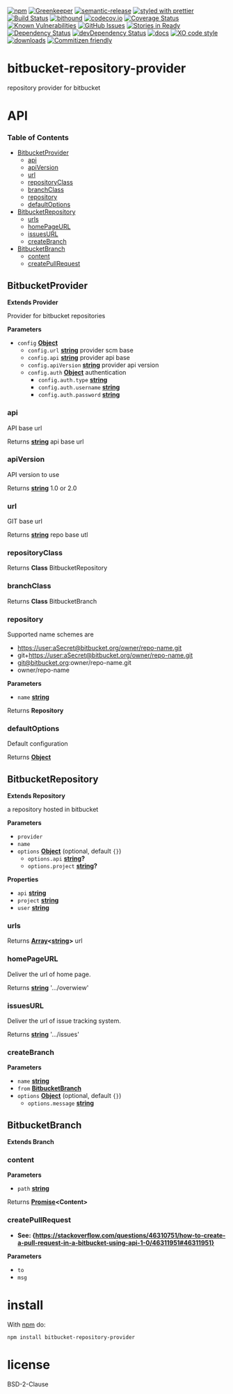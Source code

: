 [![npm](https://img.shields.io/npm/v/bitbucket-repository-provider.svg)](https://www.npmjs.com/package/bitbucket-repository-provider)
[![Greenkeeper](https://badges.greenkeeper.io/arlac77/bitbucket-repository-provider.svg)](https://greenkeeper.io/)
[![semantic-release](https://img.shields.io/badge/%20%20%F0%9F%93%A6%F0%9F%9A%80-semantic--release-e10079.svg)](https://github.com/arlac77/bitbucket-repository-provider)
[![styled with prettier](https://img.shields.io/badge/styled_with-prettier-ff69b4.svg)](https://github.com/prettier/prettier)
[![Build Status](https://secure.travis-ci.org/arlac77/bitbucket-repository-provider.png)](http://travis-ci.org/arlac77/bitbucket-repository-provider)
[![bithound](https://www.bithound.io/github/arlac77/bitbucket-repository-provider/badges/score.svg)](https://www.bithound.io/github/arlac77/bitbucket-repository-provider)
[![codecov.io](http://codecov.io/github/arlac77/bitbucket-repository-provider/coverage.svg?branch=master)](http://codecov.io/github/arlac77/bitbucket-repository-provider?branch=master)
[![Coverage Status](https://coveralls.io/repos/arlac77/bitbucket-repository-provider/badge.svg)](https://coveralls.io/r/arlac77/bitbucket-repository-provider)
[![Known Vulnerabilities](https://snyk.io/test/github/arlac77/bitbucket-repository-provider/badge.svg)](https://snyk.io/test/github/arlac77/bitbucket-repository-provider)
[![GitHub Issues](https://img.shields.io/github/issues/arlac77/bitbucket-repository-provider.svg?style=flat-square)](https://github.com/arlac77/bitbucket-repository-provider/issues)
[![Stories in Ready](https://badge.waffle.io/arlac77/bitbucket-repository-provider.svg?label=ready&title=Ready)](http://waffle.io/arlac77/bitbucket-repository-provider)
[![Dependency Status](https://david-dm.org/arlac77/bitbucket-repository-provider.svg)](https://david-dm.org/arlac77/bitbucket-repository-provider)
[![devDependency Status](https://david-dm.org/arlac77/bitbucket-repository-provider/dev-status.svg)](https://david-dm.org/arlac77/bitbucket-repository-provider#info=devDependencies)
[![docs](http://inch-ci.org/github/arlac77/bitbucket-repository-provider.svg?branch=master)](http://inch-ci.org/github/arlac77/bitbucket-repository-provider)
[![XO code style](https://img.shields.io/badge/code_style-XO-5ed9c7.svg)](https://github.com/sindresorhus/xo)
[![downloads](http://img.shields.io/npm/dm/bitbucket-repository-provider.svg?style=flat-square)](https://npmjs.org/package/bitbucket-repository-provider)
[![Commitizen friendly](https://img.shields.io/badge/commitizen-friendly-brightgreen.svg)](http://commitizen.github.io/cz-cli/)

# bitbucket-repository-provider

repository provider for bitbucket

# API

<!-- Generated by documentation.js. Update this documentation by updating the source code. -->

### Table of Contents

-   [BitbucketProvider](#bitbucketprovider)
    -   [api](#api)
    -   [apiVersion](#apiversion)
    -   [url](#url)
    -   [repositoryClass](#repositoryclass)
    -   [branchClass](#branchclass)
    -   [repository](#repository)
    -   [defaultOptions](#defaultoptions)
-   [BitbucketRepository](#bitbucketrepository)
    -   [urls](#urls)
    -   [homePageURL](#homepageurl)
    -   [issuesURL](#issuesurl)
    -   [createBranch](#createbranch)
-   [BitbucketBranch](#bitbucketbranch)
    -   [content](#content)
    -   [createPullRequest](#createpullrequest)

## BitbucketProvider

**Extends Provider**

Provider for bitbucket repositories

**Parameters**

-   `config` **[Object](https://developer.mozilla.org/docs/Web/JavaScript/Reference/Global_Objects/Object)** 
    -   `config.url` **[string](https://developer.mozilla.org/docs/Web/JavaScript/Reference/Global_Objects/String)** provider scm base
    -   `config.api` **[string](https://developer.mozilla.org/docs/Web/JavaScript/Reference/Global_Objects/String)** provider api base
    -   `config.apiVersion` **[string](https://developer.mozilla.org/docs/Web/JavaScript/Reference/Global_Objects/String)** provider api version
    -   `config.auth` **[Object](https://developer.mozilla.org/docs/Web/JavaScript/Reference/Global_Objects/Object)** authentication
        -   `config.auth.type` **[string](https://developer.mozilla.org/docs/Web/JavaScript/Reference/Global_Objects/String)** 
        -   `config.auth.username` **[string](https://developer.mozilla.org/docs/Web/JavaScript/Reference/Global_Objects/String)** 
        -   `config.auth.password` **[string](https://developer.mozilla.org/docs/Web/JavaScript/Reference/Global_Objects/String)** 

### api

API base url

Returns **[string](https://developer.mozilla.org/docs/Web/JavaScript/Reference/Global_Objects/String)** api base url

### apiVersion

API version to use

Returns **[string](https://developer.mozilla.org/docs/Web/JavaScript/Reference/Global_Objects/String)** 1.0 or 2.0

### url

GIT base url

Returns **[string](https://developer.mozilla.org/docs/Web/JavaScript/Reference/Global_Objects/String)** repo base utl

### repositoryClass

Returns **Class** BitbucketRepository

### branchClass

Returns **Class** BitbucketBranch

### repository

Supported name schemes are

-   <https://user:aSecret@bitbucket.org/owner/repo-name.git>
-   git+<https://user:aSecret@bitbucket.org/owner/repo-name.git>
-   git@bitbucket.org:owner/repo-name.git
-   owner/repo-name

**Parameters**

-   `name` **[string](https://developer.mozilla.org/docs/Web/JavaScript/Reference/Global_Objects/String)** 

Returns **Repository** 

### defaultOptions

Default configuration

Returns **[Object](https://developer.mozilla.org/docs/Web/JavaScript/Reference/Global_Objects/Object)** 

## BitbucketRepository

**Extends Repository**

a repository hosted in bitbucket

**Parameters**

-   `provider`  
-   `name`  
-   `options` **[Object](https://developer.mozilla.org/docs/Web/JavaScript/Reference/Global_Objects/Object)**  (optional, default `{}`)
    -   `options.api` **[string](https://developer.mozilla.org/docs/Web/JavaScript/Reference/Global_Objects/String)?** 
    -   `options.project` **[string](https://developer.mozilla.org/docs/Web/JavaScript/Reference/Global_Objects/String)?** 

**Properties**

-   `api` **[string](https://developer.mozilla.org/docs/Web/JavaScript/Reference/Global_Objects/String)** 
-   `project` **[string](https://developer.mozilla.org/docs/Web/JavaScript/Reference/Global_Objects/String)** 
-   `user` **[string](https://developer.mozilla.org/docs/Web/JavaScript/Reference/Global_Objects/String)** 

### urls

Returns **[Array](https://developer.mozilla.org/docs/Web/JavaScript/Reference/Global_Objects/Array)&lt;[string](https://developer.mozilla.org/docs/Web/JavaScript/Reference/Global_Objects/String)>** url

### homePageURL

Deliver the url of home page.

Returns **[string](https://developer.mozilla.org/docs/Web/JavaScript/Reference/Global_Objects/String)** '.../overwiew'

### issuesURL

Deliver the url of issue tracking system.

Returns **[string](https://developer.mozilla.org/docs/Web/JavaScript/Reference/Global_Objects/String)** '.../issues'

### createBranch

**Parameters**

-   `name` **[string](https://developer.mozilla.org/docs/Web/JavaScript/Reference/Global_Objects/String)** 
-   `from` **[BitbucketBranch](#bitbucketbranch)** 
-   `options` **[Object](https://developer.mozilla.org/docs/Web/JavaScript/Reference/Global_Objects/Object)**  (optional, default `{}`)
    -   `options.message` **[string](https://developer.mozilla.org/docs/Web/JavaScript/Reference/Global_Objects/String)** 

## BitbucketBranch

**Extends Branch**

### content

**Parameters**

-   `path` **[string](https://developer.mozilla.org/docs/Web/JavaScript/Reference/Global_Objects/String)** 

Returns **[Promise](https://developer.mozilla.org/docs/Web/JavaScript/Reference/Global_Objects/Promise)&lt;Content>** 

### createPullRequest

-   **See: {<https://stackoverflow.com/questions/46310751/how-to-create-a-pull-request-in-a-bitbucket-using-api-1-0/46311951#46311951}>**

**Parameters**

-   `to`  
-   `msg`  

# install

With [npm](http://npmjs.org) do:

```shell
npm install bitbucket-repository-provider
```

# license

BSD-2-Clause

